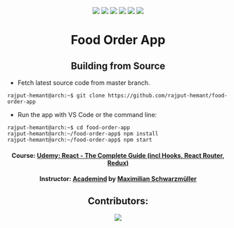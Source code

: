 <div align=center>

![][views] ![][stars] ![][forks] ![][issues] ![][license] ![][repo-size]

# Food Order App

<!-- ### **[<kbd> <br> &nbsp; **Click to Visit WebPage** &nbsp; <br> </kbd>][site]** -->

## Building from Source

</div>

- Fetch latest source code from master branch.

```console
rajput-hemant@arch:~$ git clone https://github.com/rajput-hemant/food-order-app
```

- Run the app with VS Code or the command line:

```console
rajput-hemant@arch:~$ cd food-order-app
rajput-hemant@arch:~/food-order-app$ npm install
rajput-hemant@arch:~/food-order-app$ npm start
```

<div align = center>

#### Course: [Udemy: React - The Complete Guide (incl Hooks, React Router, Redux)][course]

#### Instructor: [Academind][academind] by [Maximilian Schwarzmüller][max]

## Contributors:

[![][contributors]][contributors-graph]

</div>

<!----------------------------------{ Labels }--------------------------------->

[views]: https://komarev.com/ghpvc/?username=food-order-app&label=view%20counter&color=red&style=flat
[repo-size]: https://img.shields.io/github/repo-size/rajput-hemant/food-order-app
[issues]: https://img.shields.io/github/issues-raw/rajput-hemant/food-order-app
[license]: https://img.shields.io/github/license/rajput-hemant/food-order-app
[forks]: https://img.shields.io/github/forks/rajput-hemant/food-order-app?style=flat
[stars]: https://img.shields.io/github/stars/rajput-hemant/food-order-app
[contributors]: https://contrib.rocks/image?repo=rajput-hemant/food-order-app&max=500
[contributors-graph]: https://github.com/rajput-hemant/food-order-app/graphs/contributors

<!-----------------------------------{ Links }---------------------------------->

[site]: https://rajput-hemant.github.io/food-order-app/
[course]: https://www.udemy.com/course/react-the-complete-guide-incl-redux/
[academind]: https://www.udemy.com/user/academind/
[max]: https://www.udemy.com/user/maximilian-schwarzmuller/
